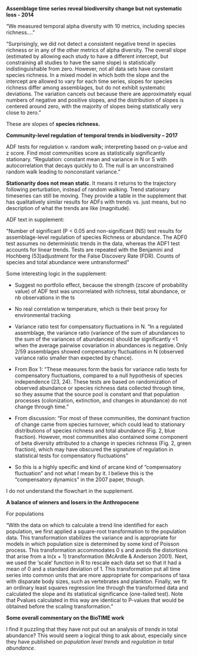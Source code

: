 __Assemblage time series reveal biodiversity change but not systematic loss - 2014__

“We measured temporal alpha diversity with 10 metrics, including species richness….”

“Surprisingly, we did not detect a consistent negative trend in species richness or in any of the other metrics of alpha diversity. The overall slope (estimated by allowing each study to have a different intercept, but constraining all studies to have the same slope) is statistically indistinguishable from zero. However, not all data sets have constant species richness. In a mixed model in which both the slope and the intercept are allowed to vary for each time series, slopes for species richness differ among assemblages, but do not exhibit systematic deviations. The variation cancels out because there are approximately equal numbers of negative and positive slopes, and the distribution of slopes is centered around zero, with the majority of slopes being statistically very close to zero.”

These are slopes of __species richness.__

__Community-level regulation of temporal trends in biodiversity – 2017__

ADF tests for regulation v. random walk; interpreting based on p-value and z score. Find most communities score as statistically significantly stationary. “Regulation: constant mean and variance in N or S with autocorrelation that decays quickly to 0. The null is an unconstrained random walk leading to nonconstant variance.”

__Stationarity does not mean static__. It means it returns to the trajectory following perturbation, instead of random walking. Trend stationary timeseries can still be moving. They provide a table in the supplement that has qualitatively similar results for ADFs with trends vs. just means, but no description of what the trends are like (magnitude). 

ADF text in supplement: 

"Number of significant (P < 0.05 and non-significant (NS) test results for assemblage-level regulation of species Richness or abundance. The ADF0 test assumes no deterministic trends in the data, whereas the ADF1 test accounts for linear trends. Tests are repeated with the Benjamini and Hochberg (53)adjustment for the False Discovery Rate (FDR). Counts of species and total abundance were untransformed" 

Some interesting logic in the supplement: 

* Suggest no portfolio effect, because the strength (zscore of probability value) of ADF test was uncorrelated with richness, total abundance, or nb observations in the ts
* No real correlation w temperature, which is their best proxy for environmental tracking
* Variance ratio test for compensatory fluctuations in N. “In a regulated assemblage, the variance ratio (variance of the sum of abundances to the sum of the variances of abundances) should be significantly <1 when the average pairwise covariation in abundances is negative. Only 2/59 assemblages showed compensatory fluctuations in N (observed variance ratio smaller than expected by chance). 

* From Box 1: “These measures form the basis for variance ratio tests for compensatory fluctuations, compared to a null hypothesis of species independence (23, 24). These tests are based on randomization of observed abundance or species richness data collected through time, so they assume that the source pool is constant and that population processes (colonization, extinction, and changes in abundance) do not change through time.”
* From discussion: “For most of these communities, the dominant fraction of change came from species turnover, which could lead to stationary distributions of species richness and total abundance (Fig. 2, blue fraction). However, most communities also contained some component of beta diversity attributed to a change in species richness (Fig. 2, green fraction), which may have obscured the signature of regulation in statistical tests for compensatory fluctuations”
* So this is a highly specific and kind of arcane kind of “compensatory fluctuation” and not what I mean by it. I believe this is the “compensatory dynamics” in the 2007 paper, though. 

I do not understand the flowchart in the supplement. 

__A balance of winners and losers in the Anthropocene__

For populations

“With the data on which to calculate a trend line identified for each population, we first applied a square-root transformation to the population data. This transformation stabilizes the variance and is appropriate for models in which population size is determined by some kind of Poisson process. This transformation accommodates 0 s and avoids the distortions that arise from a ln(x + 1) transformation (McArdle & Anderson 2001). Next, we used the ‘scale‘ function in R to rescale each data set so that it had a mean of 0 and a standard deviation of 1. This transformation put all time series into common units that are more appropriate for comparisons of taxa with disparate body sizes, such as vertebrates and plankton. Finally, we fit an ordinary least squares regression line through the transformed data and calculated the slope and its statistical significance (one-tailed test). Note that Pvalues calculated in this way are identical to P-values that would be obtained before the scaling transformation.”


__Some overall commentary on the BioTIME work__

I find it puzzling that they have not put out an analysis of *trends* in total abundance? This would seem a logical thing to ask about, especially since they have published on *population level trends* and *regulation in total abundance*.



